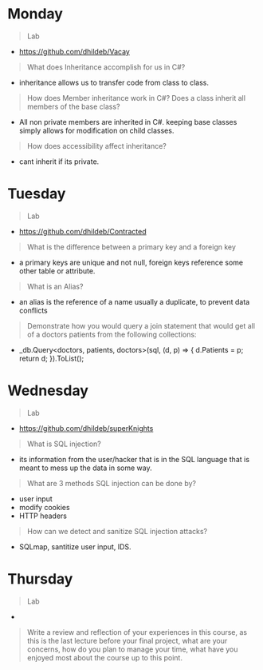 # Monday
> Lab
- https://github.com/dhildeb/Vacay

>What does Inheritance accomplish for us in C#?
- inheritance allows us to transfer code from class to class.

>How does Member inheritance work in C#? Does a class inherit all members of the base class?
- All non private members are inherited in C#. keeping base classes simply allows for modification on child classes.

>How does accessibility affect inheritance?
- cant inherit if its private.

# Tuesday
> Lab
- https://github.com/dhildeb/Contracted

>What is the difference between a primary key and a foreign key
- a primary keys are unique and not null, foreign keys reference some other table or attribute.

>What is an Alias?
- an alias is the reference of a name usually a duplicate, to prevent data conflicts

>Demonstrate how you would query a join statement that would get all of a doctors patients from the following collections:
- _db.Query<doctors, patients, doctors>(sql,
            (d, p) =>
            {
                d.Patients = p;
                return d;
            }).ToList();

# Wednesday
> Lab
- https://github.com/dhildeb/superKnights

>What is SQL injection?
- its information from the user/hacker that is in the SQL language that is meant to mess up the data in some way.

>What are 3 methods SQL injection can be done by?
- user input
- modify cookies
- HTTP headers

>How can we detect and sanitize SQL injection attacks?
- SQLmap, santitize user input, IDS.

# Thursday
> Lab
- 

>Write a review and reflection of your experiences in this course, as this is the last lecture before your final project, what are your concerns, how do you plan to manage your time, what have you enjoyed most about the course up to this point.
